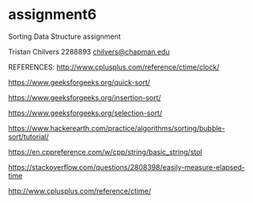 # assignment6
Sorting Data Structure assignment

Tristan Chilvers
2288893
chilvers@chapman.edu

REFERENCES:
http://www.cplusplus.com/reference/ctime/clock/

https://www.geeksforgeeks.org/quick-sort/

https://www.geeksforgeeks.org/insertion-sort/

https://www.geeksforgeeks.org/selection-sort/

https://www.hackerearth.com/practice/algorithms/sorting/bubble-sort/tutorial/

https://en.cppreference.com/w/cpp/string/basic_string/stol

https://stackoverflow.com/questions/2808398/easily-measure-elapsed-time

http://www.cplusplus.com/reference/ctime/
